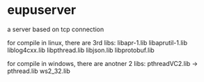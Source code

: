 eupuserver
==========
a server based on tcp connection

for compile in linux, there are 3rd libs:
    libapr-1.lib
    libaprutil-1.lib
    liblog4cxx.lib
    libpthread.lib
    libjson.lib
    libprotobuf.lib

for compile in windows, there are anotner 2 libs:
    pthreadVC2.lib  -> pthread.lib
    ws2_32.lib


